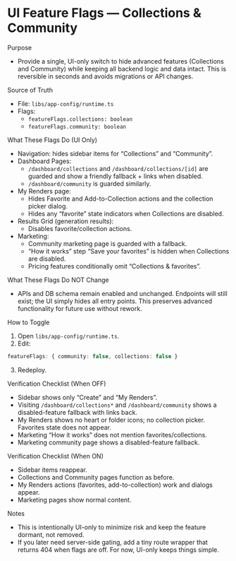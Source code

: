 # UI Feature Flags — Collections & Community

Purpose
- Provide a single, UI-only switch to hide advanced features (Collections and Community) while keeping all backend logic and data intact. This is reversible in seconds and avoids migrations or API changes.

Source of Truth
- File: `libs/app-config/runtime.ts`
- Flags:
  - `featureFlags.collections: boolean`
  - `featureFlags.community: boolean`

What These Flags Do (UI Only)
- Navigation: hides sidebar items for “Collections” and “Community”.
- Dashboard Pages:
  - `/dashboard/collections` and `/dashboard/collections/[id]` are guarded and show a friendly fallback + links when disabled.
  - `/dashboard/community` is guarded similarly.
- My Renders page:
  - Hides Favorite and Add-to-Collection actions and the collection picker dialog.
  - Hides any “favorite” state indicators when Collections are disabled.
- Results Grid (generation results):
  - Disables favorite/collection actions.
- Marketing:
  - Community marketing page is guarded with a fallback.
  - “How it works” step “Save your favorites” is hidden when Collections are disabled.
  - Pricing features conditionally omit “Collections & favorites”.

What These Flags Do NOT Change
- APIs and DB schema remain enabled and unchanged. Endpoints will still exist; the UI simply hides all entry points. This preserves advanced functionality for future use without rework.

How to Toggle
1) Open `libs/app-config/runtime.ts`.
2) Edit:
```ts
featureFlags: { community: false, collections: false }
```
3) Redeploy.

Verification Checklist (When OFF)
- Sidebar shows only “Create” and “My Renders”.
- Visiting `/dashboard/collections*` and `/dashboard/community` shows a disabled-feature fallback with links back.
- My Renders shows no heart or folder icons; no collection picker. Favorites state does not appear.
- Marketing “How it works” does not mention favorites/collections.
- Marketing community page shows a disabled-feature fallback.

Verification Checklist (When ON)
- Sidebar items reappear.
- Collections and Community pages function as before.
- My Renders actions (favorites, add-to-collection) work and dialogs appear.
- Marketing pages show normal content.

Notes
- This is intentionally UI-only to minimize risk and keep the feature dormant, not removed.
- If you later need server-side gating, add a tiny route wrapper that returns 404 when flags are off. For now, UI-only keeps things simple.

